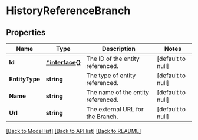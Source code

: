 # HistoryReferenceBranch

## Properties
Name | Type | Description | Notes
------------ | ------------- | ------------- | -------------
**Id** | [***interface{}**](interface{}.md) | The ID of the entity referenced. | [default to null]
**EntityType** | **string** | The type of entity referenced. | [default to null]
**Name** | **string** | The name of the entity referenced. | [default to null]
**Url** | **string** | The external URL for the Branch. | [default to null]

[[Back to Model list]](../README.md#documentation-for-models) [[Back to API list]](../README.md#documentation-for-api-endpoints) [[Back to README]](../README.md)

